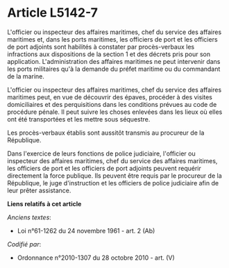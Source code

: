 # Article L5142-7

L'officier ou inspecteur des affaires maritimes, chef du service des affaires maritimes et, dans les ports maritimes, les
officiers de port et les officiers de port adjoints sont habilités à constater par procès-verbaux les infractions aux
dispositions de la section 1 et des décrets pris pour son application. L'administration des affaires maritimes ne peut
intervenir dans les ports militaires qu'à la demande du préfet maritime ou du commandant de la marine.

L'officier ou inspecteur des affaires maritimes, chef du service des affaires maritimes peut, en vue de découvrir des épaves,
procéder à des visites domiciliaires et des perquisitions dans les conditions prévues au code de procédure pénale. Il peut
suivre les choses enlevées dans les lieux où elles ont été transportées et les mettre sous séquestre.

Les procès-verbaux établis sont aussitôt transmis au procureur de la République.

Dans l'exercice de leurs fonctions de police judiciaire, l'officier ou inspecteur des affaires maritimes, chef du service des
affaires maritimes, les officiers de port et les officiers de port adjoints peuvent requérir directement la force publique.
Ils peuvent être requis par le procureur de la République, le juge d'instruction et les officiers de police judiciaire afin
de leur prêter assistance.

**Liens relatifs à cet article**

_Anciens textes_:

  - Loi n°61-1262 du 24 novembre 1961 - art. 2 (Ab)

_Codifié par_:

  - Ordonnance n°2010-1307 du 28 octobre 2010 - art. (V)
